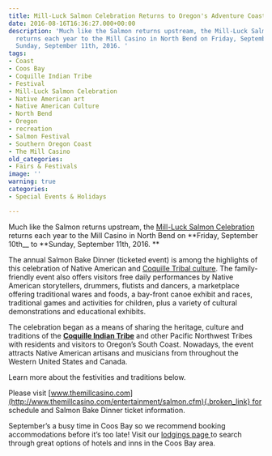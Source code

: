 ```yaml
---
title: Mill-Luck Salmon Celebration Returns to Oregon's Adventure Coast
date: 2016-08-16T16:36:27.000+00:00
description: 'Much like the Salmon returns upstream, the Mill-Luck Salmon Celebration
  returns each year to the Mill Casino in North Bend on Friday, September 10th to
  Sunday, September 11th, 2016. '
tags:
- Coast
- Coos Bay
- Coquille Indian Tribe
- Festival
- Mill-Luck Salmon Celebration
- Native American art
- Native American Culture
- North Bend
- Oregon
- recreation
- Salmon Festival
- Southern Oregon Coast
- The Mill Casino
old_categories:
- Fairs & Festivals
image: ''
warning: true
categories:
- Special Events & Holidays

---
```

Much like the Salmon returns upstream, the <a href="http://www.themillcasino.com/entertainment/salmon.cfm" target="_blank" class="broken_link">Mill-Luck Salmon Celebration</a> returns each year to the Mill Casino in North Bend on **Friday, September 10th__ to **Sunday, September 11th, 2016. **

The annual Salmon Bake Dinner (ticketed event) is among the highlights of this celebration of Native American and <a href="http://www.coquilletribe.org/AboutUs.htm" target="_blank">Coquille Tribal culture</a>. The family-friendly event also offers visitors free daily performances by Native American storytellers, drummers, flutists and dancers, a marketplace offering traditional wares and foods, a bay-front canoe exhibit and races, traditional games and activities for children, plus a variety of cultural demonstrations and educational exhibits.

The celebration began as a means of sharing the heritage, culture and traditions of the [**Coquille Indian Tribe**](http://www.coquilletribe.org/) and other Pacific Northwest Tribes with residents and visitors to Oregon’s South Coast. Nowadays, the event attracts Native American artisans and musicians from throughout the Western United States and Canada.

Learn more about the festivities and traditions below.

Please visit [www.themillcasino.com](http://www.themillcasino.com/entertainment/salmon.cfm){.broken_link} for schedule and Salmon Bake Dinner ticket information.

September’s a busy time in Coos Bay so we recommend booking accommodations before it’s too late! Visit our <a href="/lodging/" target="_blank">lodgings page </a>to search through great options of hotels and inns in the Coos Bay area.